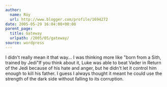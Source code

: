 ```yaml
---
author:
  name: Roy
  url: http://www.blogger.com/profile/1694272
date: 2005-05-29 16:04:00+00:00
parent_page:
  title: Gateway
  urlpath: /2005/05/gateway/
source: wordpress
---
```


I didn't really mean it that way... I was thinking more like "born from a Sith,  trained by Jedi"If you think about it, Luke was able to beat Vader in Return of the Jedi  because of his hate and anger, but he didn't let it control him enough to kill  his father. I guess I always thought it meant he could use the strength of the  dark side without falling to its corruption.
